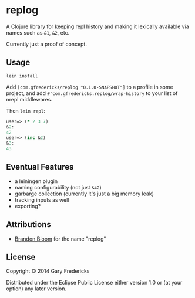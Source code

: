 # replog

A Clojure library for keeping repl history and making it lexically
available via names such as `&1`, `&2`, etc.

Currently just a proof of concept.

## Usage

`lein install`

Add `[com.gfredericks/replog "0.1.0-SNAPSHOT"]` to a profile in some
project, and add `#'com.gfredericks.replog/wrap-history` to your list
of nrepl middlewares.

Then `lein repl`:

``` clojure
user=> (* 2 3 7)
&2:
42
user=> (inc &2)
&3:
43
```

## Eventual Features

- a leiningen plugin
- naming configurability (not just `&42`)
- garbarge collection (currently it's just a big memory leak)
- tracking inputs as well
- exporting?

## Attributions

- [Brandon Bloom](https://github.com/brandonbloom) for the name "replog"

## License

Copyright © 2014 Gary Fredericks

Distributed under the Eclipse Public License either version 1.0 or (at
your option) any later version.

